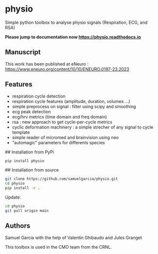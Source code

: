 # physio

Simple python toolbox to analyse physio signals (Respiration, ECG, and RSA)

**Please jump to documentation now https://physio.readthedocs.io**

## Manuscript

This work has been published at eNeuro : https://www.eneuro.org/content/10/10/ENEURO.0197-23.2023


## Features

  * respiration cycle detection
  * respiration cycle features (amplitude, duration, volumes ...)
  * simple preprocess on signal : filter using scipy and smoothing
  * ecg peak detection
  * ecg/hrv metrics (time domain and freq domain)
  * rsa : new approach to get cycle-per-cycle metrics
  * cyclic deformation machinery : a simple strecher of any signal to cycle template
  * simple reader of micromed and brainvision using neo
  * "automagic" parameters for differents species


## Installation from PyPi

```bash
pip install physio
```


## Installation from source

```bash
git clone https://github.com/samuelgarcia/physio.git
cd physio
pip install -e .
```

Update:
```bash
cd physio
git pull origin main
```

## Authors 

Samuel Garcia with the help of Valentin Ghibaudo and Jules Granget

This toolbox is used in the CMO team from the CRNL.
